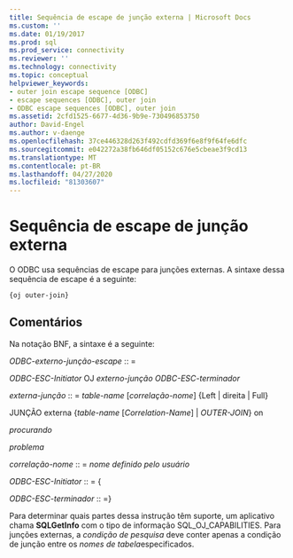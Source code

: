 ```yaml
---
title: Sequência de escape de junção externa | Microsoft Docs
ms.custom: ''
ms.date: 01/19/2017
ms.prod: sql
ms.prod_service: connectivity
ms.reviewer: ''
ms.technology: connectivity
ms.topic: conceptual
helpviewer_keywords:
- outer join escape sequence [ODBC]
- escape sequences [ODBC], outer join
- ODBC escape sequences [ODBC], outer join
ms.assetid: 2cfd1525-6677-4d36-9b9e-730496853750
author: David-Engel
ms.author: v-daenge
ms.openlocfilehash: 37ce446328d263f492cdfd369f6e8f9f64fe6dfc
ms.sourcegitcommit: e042272a38fb646df05152c676e5cbeae3f9cd13
ms.translationtype: MT
ms.contentlocale: pt-BR
ms.lasthandoff: 04/27/2020
ms.locfileid: "81303607"
---
```

# <a name="outer-join-escape-sequence"></a>Sequência de escape de junção externa
O ODBC usa sequências de escape para junções externas. A sintaxe dessa sequência de escape é a seguinte:  
  
```  
{oj outer-join}  
```  
  
## <a name="remarks"></a>Comentários  
 Na notação BNF, a sintaxe é a seguinte:  
  
 *ODBC-externo-junção-escape* :: =  
  
 *ODBC-ESC-Initiator* OJ *externo-junção ODBC-ESC-terminador*  
  
 *externa-junção* :: = *table-name* [*correlação-nome*] {Left &#124; direita &#124; Full}  
  
 JUNÇÃO externa {*table-name* [*Correlation-Name*] &#124; *OUTER-JOIN*} on  
  
 *procurando*  
  
 *problema*  
  
 *correlação-nome* :: = *nome definido pelo usuário*  
  
 *ODBC-ESC-Initiator* :: = {  
  
 *ODBC-ESC-terminador* :: =}  
  
 Para determinar quais partes dessa instrução têm suporte, um aplicativo chama **SQLGetInfo** com o tipo de informação SQL_OJ_CAPABILITIES. Para junções externas, a *condição de pesquisa* deve conter apenas a condição de junção entre os *nomes de tabela*especificados.
